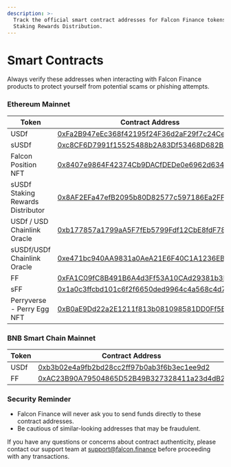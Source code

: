 ```yaml
---
description: >-
  Track the official smart contract addresses for Falcon Finance tokens &
  Staking Rewards Distribution.
---
```


# Smart Contracts

Always verify these addresses when interacting with Falcon Finance products to protect yourself from potential scams or phishing attempts.

### Ethereum Mainnet

<table><thead><tr><th width="212">Token</th><th>Contract Address</th></tr></thead><tbody><tr><td>USDf</td><td><a href="https://etherscan.io/token/0xFa2B947eEc368f42195f24F36d2aF29f7c24CeC2">0xFa2B947eEc368f42195f24F36d2aF29f7c24CeC2</a></td></tr><tr><td>sUSDf</td><td><a href="https://etherscan.io/token/0xc8cf6d7991f15525488b2a83df53468d682ba4b0">0xc8CF6D7991f15525488b2A83Df53468D682Ba4B0</a></td></tr><tr><td>Falcon Position NFT</td><td><a href="https://etherscan.io/token/0x8407e9864F42374Cb9DACfDEDe0e6962d634edCB">0x8407e9864F42374Cb9DACfDEDe0e6962d634edCB</a></td></tr><tr><td>sUSDf Staking Rewards Distributor </td><td><a href="https://etherscan.io/address/0x8af2efa47efb2095b80d82577c597186ea2fffea">0x8AF2EFa47efB2095b80D82577c597186Ea2FFFea</a></td></tr><tr><td>USDf / USD Chainlink Oracle</td><td><a href="https://etherscan.io/address/0xb177857a1799aa5f7feb5799fdf12cbe8fdf78b1">0xb177857a1799aA5F7fEb5799Fdf12CbE8fdF78B1</a></td></tr><tr><td>sUSDf/USDf Chainlink Oracle</td><td><a href="https://etherscan.io/address/0xe471bc940aa9831a0aea21e6f40c1a1236eb4bb3">0xe471bc940AA9831a0AeA21E6F40C1A1236EB4BB3</a></td></tr><tr><td>FF</td><td><a href="https://etherscan.io/address/0xfa1c09fc8b491b6a4d3ff53a10cad29381b3f949">0xFA1C09fC8B491B6A4d3Ff53A10CAd29381b3F949</a></td></tr><tr><td>sFF</td><td><a href="https://etherscan.io/address/0x1a0c3ffcbd101c6f2f6650ded9964c4a568c4d72">0x1a0c3ffcbd101c6f2f6650ded9964c4a568c4d72</a></td></tr><tr><td>Perryverse - Perry Egg NFT</td><td><a href="https://etherscan.io/address/0xb0ae9dd22a2e1211f813b081098581dd0ff5b981">0xB0aE9Dd22a2E1211f813b081098581DD0Ff5B981</a></td></tr></tbody></table>

### BNB Smart Chain Mainnet

<table><thead><tr><th width="218.03515625">Token</th><th>Contract Address</th></tr></thead><tbody><tr><td>USDf</td><td><a href="https://bscscan.com/token/0xb3b02e4a9fb2bd28cc2ff97b0ab3f6b3ec1ee9d2">0xb3b02e4a9fb2bd28cc2ff97b0ab3f6b3ec1ee9d2</a></td></tr><tr><td>FF</td><td><a href="https://bscscan.com/address/0xac23b90a79504865d52b49b327328411a23d4db2">0xAC23B90A79504865D52B49B327328411a23d4dB2</a></td></tr></tbody></table>

### Security Reminder

* Falcon Finance will never ask you to send funds directly to these contract addresses.
* Be cautious of similar-looking addresses that may be fraudulent.&#x20;



If you have any questions or concerns about contract authenticity, please contact our support team at [support@falcon.finance](mailto:support@falcon.finance) before proceeding with any transactions.
